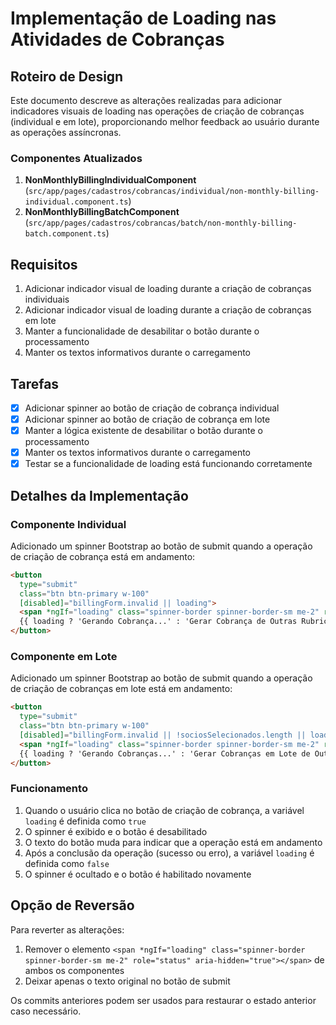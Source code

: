 # Implementação de Loading nas Atividades de Cobranças

## Roteiro de Design

Este documento descreve as alterações realizadas para adicionar indicadores visuais de loading nas operações de criação de cobranças (individual e em lote), proporcionando melhor feedback ao usuário durante as operações assíncronas.

### Componentes Atualizados

1. **NonMonthlyBillingIndividualComponent** (`src/app/pages/cadastros/cobrancas/individual/non-monthly-billing-individual.component.ts`)
2. **NonMonthlyBillingBatchComponent** (`src/app/pages/cadastros/cobrancas/batch/non-monthly-billing-batch.component.ts`)

## Requisitos

1. Adicionar indicador visual de loading durante a criação de cobranças individuais
2. Adicionar indicador visual de loading durante a criação de cobranças em lote
3. Manter a funcionalidade de desabilitar o botão durante o processamento
4. Manter os textos informativos durante o carregamento

## Tarefas

- [x] Adicionar spinner ao botão de criação de cobrança individual
- [x] Adicionar spinner ao botão de criação de cobrança em lote
- [x] Manter a lógica existente de desabilitar o botão durante o processamento
- [x] Manter os textos informativos durante o carregamento
- [x] Testar se a funcionalidade de loading está funcionando corretamente

## Detalhes da Implementação

### Componente Individual

Adicionado um spinner Bootstrap ao botão de submit quando a operação de criação de cobrança está em andamento:

```html
<button 
  type="submit" 
  class="btn btn-primary w-100" 
  [disabled]="billingForm.invalid || loading">
  <span *ngIf="loading" class="spinner-border spinner-border-sm me-2" role="status" aria-hidden="true"></span>
  {{ loading ? 'Gerando Cobrança...' : 'Gerar Cobrança de Outras Rubricas' }}
</button>
```

### Componente em Lote

Adicionado um spinner Bootstrap ao botão de submit quando a operação de criação de cobranças em lote está em andamento:

```html
<button 
  type="submit" 
  class="btn btn-primary w-100" 
  [disabled]="billingForm.invalid || !sociosSelecionados.length || loading">
  <span *ngIf="loading" class="spinner-border spinner-border-sm me-2" role="status" aria-hidden="true"></span>
  {{ loading ? 'Gerando Cobranças...' : 'Gerar Cobranças em Lote de Outras Rubricas' }}
</button>
```

### Funcionamento

1. Quando o usuário clica no botão de criação de cobrança, a variável `loading` é definida como `true`
2. O spinner é exibido e o botão é desabilitado
3. O texto do botão muda para indicar que a operação está em andamento
4. Após a conclusão da operação (sucesso ou erro), a variável `loading` é definida como `false`
5. O spinner é ocultado e o botão é habilitado novamente

## Opção de Reversão

Para reverter as alterações:

1. Remover o elemento `<span *ngIf="loading" class="spinner-border spinner-border-sm me-2" role="status" aria-hidden="true"></span>` de ambos os componentes
2. Deixar apenas o texto original no botão de submit

Os commits anteriores podem ser usados para restaurar o estado anterior caso necessário.